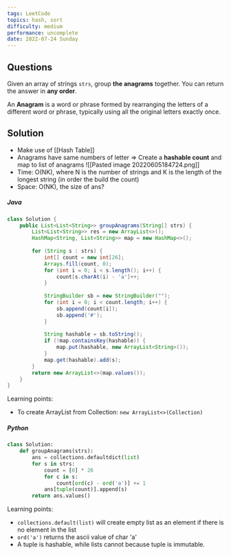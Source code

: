 ```yaml
---
tags: LeetCode
topics: hash, sort
difficulty: medium
performance: uncomplete
date: 2022-07-24 Sunday
---
```


## Questions
Given an array of strings `strs`, group **the anagrams** together. You can return the answer in **any order**.

An **Anagram** is a word or phrase formed by rearranging the letters of a different word or phrase, typically using all the original letters exactly once.

## Solution
- Make use of [[Hash Table]]
- Anagrams have same numbers of letter ⇒ Create a **hashable count** and map to list of anagrams
![[Pasted image 20220605184724.png]]
- Time: O(NK), where N is the number of strings and K is the length of the longest string (in order the build the count)
- Space: O(NK), the size of ans?

##### Java

``` Java
class Solution {
    public List<List<String>> groupAnagrams(String[] strs) {
        List<List<String>> res = new ArrayList<>();
        HashMap<String, List<String>> map = new HashMap<>();
        
        for (String s : strs) {
            int[] count = new int[26];
            Arrays.fill(count, 0);
            for (int i = 0; i < s.length(); i++) {
                count[s.charAt(i) - 'a']++; 
            }
            
            StringBuilder sb = new StringBuilder("");
            for (int i = 0; i < count.length; i++) {
                sb.append(count[i]);
                sb.append('#');
            }
            
            String hashable = sb.toString();
            if (!map.containsKey(hashable)) {
                map.put(hashable, new ArrayList<String>());
            }              
            map.get(hashable).add(s);
        }
        return new ArrayList<>(map.values());
    }
}
```

Learning points:
+ To create ArrayList from Collection: `new ArrayList<>(Collection)`

##### Python

```Python
class Solution:
    def groupAnagrams(strs):
        ans = collections.defaultdict(list)
        for s in strs:
            count = [0] * 26
            for c in s:
                count[ord(c) - ord('a')] += 1
            ans[tuple(count)].append(s)
        return ans.values()

```

Learning points:
- `collections.default(list)` will create empty list as an element if there is no element in the list
- `ord('a')` returns the ascii value of char 'a'
- A tuple is hashable, while lists cannot because tuple is immutable.